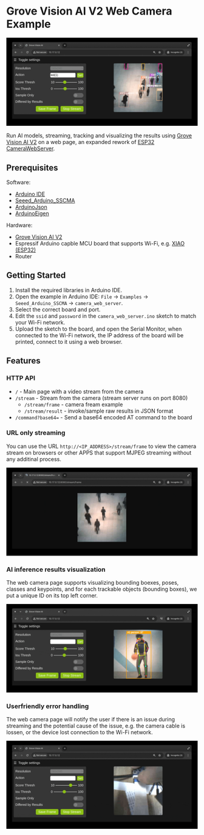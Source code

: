 # Grove Vision AI V2 Web Camera Example

![Tracking Example](img/example_0.gif)

Run AI models, streaming, tracking and visualizing the results using [Grove Vision AI V2](https://www.seeedstudio.com/Grove-Vision-AI-V2-Kit-p-5852.html) on a web page, an expanded rework of [ESP32 CameraWebServer](https://github.com/espressif/arduino-esp32/tree/master/libraries/ESP32/examples/Camera/CameraWebServer).

## Prerequisites

Software:

- [Arduino IDE](https://www.arduino.cc/en/software)
- [Seeed_Arduino_SSCMA](https://github.com/seeed-studio/Seeed_Arduino_SSCMA)
- [ArduinoJson](https://arduinojson.org/v7/how-to/install-arduinojson/)
- [ArduinoEigen](https://www.arduino.cc/reference/en/libraries/eigen/)

Hardware:

- [Grove Vision AI V2](https://www.seeedstudio.com/Grove-Vision-AI-V2-Kit-p-5852.html)
- Espressif Arduino capble MCU board that supports Wi-Fi, e.g. [XIAO (ESP32)](https://www.seeedstudio.com/XIAO-ESP32S3-p-5627.html)
- Router

## Getting Started

1. Install the required libraries in Arduino IDE.
2. Open the example in Arduino IDE: `File` -> `Examples` -> `Seeed_Arduino_SSCMA` -> `camera_web_server`.
3. Select the correct board and port.
4. Edit the `ssid` and `password` in the `camera_web_server.ino` sketch to match your Wi-Fi network.
5. Upload the sketch to the board, and open the Serial Monitor, when connected to the Wi-Fi network, the IP address of the board will be printed, connect to it using a web browser.

## Features

### HTTP API

- `/` - Main page with a video stream from the camera
- `/stream` - Stream from the camera (stream server runs on port 8080)
    - `/stream/frame` - camera fream example
    - `/stream/result` - invoke/sample raw results in JSON format
- `/command?base64=` - Send a base64 encoded AT command to the board

### URL only streaming

You can use the URL `http://<IP_ADDRESS>/stream/frame` to view the camera stream on browsers or other APPS that support MJPEG streaming without any additinal process.

![Streaming Example](img/example_1.gif)

### AI inference results visualization

The web camera page supports visualizing bounding boexes, poses, classes and keypoints, and for each trackable objects (bounding boxes), we put a unique ID on its top left corner.

![Pose Example](img/example_2.gif)

### Userfriendly error handling

The web camera page will notify the user if there is an issue during streaming and the potential cause of the issue, e.g. the camera cable is lossen, or the device lost connection to the Wi-Fi network.

![Error handling Example](img/example_3.gif)
